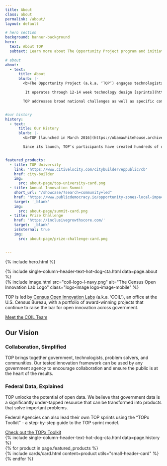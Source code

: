 ```yaml
---
title: About
class: about
permalink: /about/
layout: default

# hero section
background: banner-background
hero:
  text: About TOP
  subtext: Learn more about The Opportunity Project program and initiatives.

# about
about:
  - text:
      title: About
      blurb: |-
        <b>The Opportunity Project (a.k.a. ‘TOP’) engages technologists, government, and communities to prototype digital products</b> that solve real-world problems with open data.<br><br>

         It operates through 12-14 week technology design [sprints](https://opportunity.census.gov/sprints/), focused on the nation’s toughest challenges, from the opioid crisis and disaster relief to improving STEM education and workforce development. To date, over 200 digital [products](https://opportunity.census.gov/showcase/) have been created, using [open data](https://opportunity.census.gov/data/) to serve families, businesses, local leaders, and communities nationwide.<br><br>

        TOP addresses broad national challenges as well as specific community and regional challenges, such as those facing Puerto Rico or Indigenous Communities.


#our history
history:
  - text:
      title: Our History
      blurb: |-
        <b>TOP [launched in March 2016](https://obamawhitehouse.archives.gov/the-press-office/2016/03/07/fact-sheet-white-house-launches-opportunity-project-utilizing-open-data) as a White House initiative</b> to put data and tools in the hands of the American people to help them navigate critical issues facing the nation. In 2017, the U.S. Department of Commerce took up leadership of TOP, led by the U.S. Census Bureau’s Census Open Innovation Labs. Since then, the program has grown in scope and impact, and is now a widely used model for collaborative problem solving through open data, technology, and human-centered design.<br><br>

        Since its launch, TOP’s participants have created hundreds of digital products. Today, TOP has been referenced as a best practice in policies like the [Federal Data Strategy](https://strategy.data.gov/), [President’s Management Agenda](https://www.whitehouse.gov/omb/management/pma/), [performance.gov](http://performance.gov), [Department of Commerce’s Strategic Plan](https://www.commerce.gov/about/strategic-plan), [Task Force on Agriculture and Rural Prosperity Report](https://www.usda.gov/sites/default/files/documents/rural-prosperity-report.pdf), and many others. It is a key mechanism supporting implementation of the Foundations for Evidence Based Policy Making Act (“[The Evidence Act](https://www.congress.gov/bill/115th-congress/house-bill/4174)”).


featured_products:
  - title: TOP University
    link: 'https://www.citivelocity.com/citybuilder/eppublic/cb'
    href: city-builder
    img:
      src: about-page/top-university-card.png
  - title: Annual Innovation Summit
    short_url: "/showcase/?search=community+led"
    href: "https://www.publicdemocracy.io/opportunity-zones-local-impact"
    target: '_blank'
    img:
      src: about-page/summit-card.png
  - title: Prize Challenge
    href: 'https://inclusivegrowthscore.com/'
    target: '_blank'
    isExternal: true
    img:
      src: about-page/prize-challenge-card.png


---
```


{% include hero.html %}
<section class="bg-blue about-bg md">
  <div class="header-text-hot-dog">
{% include single-column-header-text-hot-dog-cta.html data=page.about %}
  </div>
</section>

<section class="bg-base-lighter roles-intro-bg" id="coil-intro">
<div class="grid-container display-flex">
    <div class="img-container bg-white padding-y-6 padding-x-5 tablet:order-last">
      <span>{% include image.html src="coil-logo-l-navy.png" alt="The Census Open Innovation Lab Logo" class="logo-image logo-image-mobile" %}</span>
    </div>
    <div class="content-container">
      <p class="font-sans-lg">TOP is led by <a href="https://coil.census.gov/">Census Open Innovation Labs</a> (a.k.a. ‘COIL’), an office at the U.S. Census Bureau, with a portfolio of award-winning projects that continue to raise the bar for open innovation across government.</p>
      <a href="https://coil.census.gov/about/" class="text-white">Meet the COIL Team</a>
    </div>
  </div>
</section>

<section>
  <div
  class="padding-top-3 padding-bottom-9 desktop:padding-bottom-10 display-flex flex-column flex-justify-end semi-cta-block">
    <h2>Our Vision</h2>
    <div class="radius-right-pill semi-cta bg-white margin-right-4 padding-y-205 margin-bottom-3">
      <div class="grid-container padding-x-4 desktop:padding-left-9 desktop:padding-bottom-3">
      <h3>Collaboration, Simplified</h3>
        <p>TOP brings together government, technologists, problem solvers, and communities. Our tested innovation framework can be used by any government agency to encourage collaboration and ensure the public is at the heart of the results. </p>
      </div>
    </div>
    <div class="radius-right-pill semi-cta bg-white margin-right-4 padding-y-205 margin-bottom-3">
      <div class="grid-container padding-x-4 desktop:padding-left-9 desktop:padding-bottom-3">
      <h3>Federal Data, Explained</h3>
        <p>TOP unlocks the potential of open data. We believe that government data is a significantly under-tapped resource that can be transformed into products that solve important problems.</p>
      </div>
    </div>
    <div class="radius-left-pill semi-cta bg-white margin-left-4 padding-y-205">
      <div class="grid-container padding-x-4 desktop:padding-left-9 desktop:padding-bottom-3">
        <p>Federal Agencies can also lead their own TOP sprints using the “TOPx Toolkit” - a step-by-step guide to the TOP sprint model.</p>
      <a href="mailto:{{ site.contacts.email }}" target="_blank"
        class="text-ink padding-y-1 margin-top-4">
        Check out the TOPx Toolkit
      </a>
      </div>
    </div>
  </div>
</section>

<section class="bg-blue history-bg" id="history">
  <div class="header-text-hot-dog">
    {% include single-column-header-text-hot-dog-cta.html data=page.history %}
  </div>
</section>

<section class="bg-blue roles-intro-bg">
  <div class="grid-row grid-gap-lg
  flex-wrap flex-justify-center">
    {% for product in page.featured_products %}
    <div class="tablet:grid-col-4 usa-media-block__background-image-portrait margin-bottom-3">
      {% include cards/card.html content=product utils="small-header-card" %}
    </div>
    {% endfor %}
  </div>
</section>